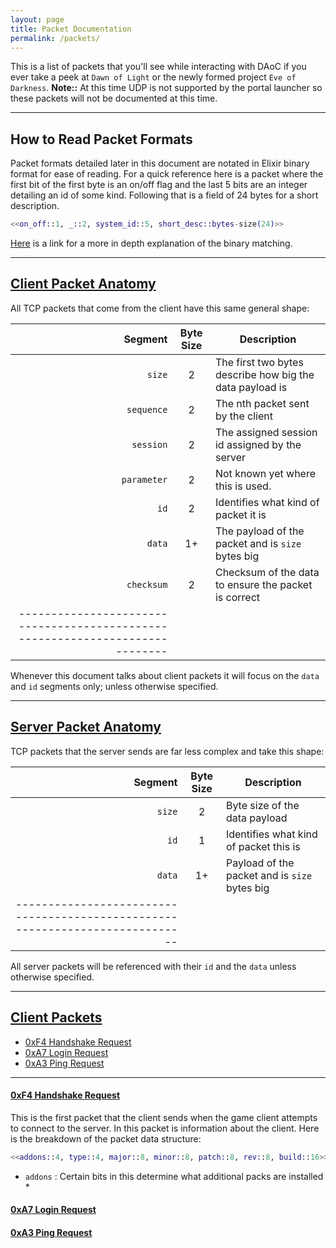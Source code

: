 ```yaml
---
layout: page
title: Packet Documentation
permalink: /packets/
---
```


This is a list of packets that you'll see while interacting with DAoC if you
ever take a peek at `Dawn of Light` or the newly formed project `Eve of
Darkness`.  **Note::** At this time UDP is not supported by the portal launcher
so these packets will not be documented at this time.

-------------------------------------------------------------------------------

## How to Read Packet Formats

Packet formats detailed later in this document are notated in Elixir binary
format for ease of reading.  For a quick reference here is a packet where the
first bit of the first byte is an on/off flag and the last 5 bits are an
integer detailing an id of some kind.  Following that is a field of 24 bytes
for a short description.

```elixir
<<on_off::1, _::2, system_id::5, short_desc::bytes-size(24)>>
```

[Here](https://hexdocs.pm/elixir/Kernel.SpecialForms.html#%3C%3C%3E%3E/1) is a
link for a more in depth explanation of the binary matching.

-------------------------------------------------------------------------------

## [Client Packet Anatomy](#client-packet-anatomy)

All TCP packets that come from the client have this same general shape:

| **Segment**  | **Byte Size** | **Description**                              |
|-------------:|:-------------:|----------------------------------------------|
|       `size` | 2  | The first two bytes describe how big the data payload is|
|   `sequence` | 2  | The nth packet sent by the client                       |
|    `session` | 2  | The assigned session id assigned by the server          |
|  `parameter` | 2  | Not known yet where this is used.                       |
|         `id` | 2  | Identifies what kind of packet it is                    |
|       `data` | 1+ | The payload of the packet and is `size` bytes big       |
|   `checksum` | 2  | Checksum of the data to ensure the packet is correct    |
|-----------------------------------------------------------------------------|

Whenever this document talks about client packets it will focus on the `data`
and `id` segments only; unless otherwise specified.

-------------------------------------------------------------------------------

## [Server Packet Anatomy](#server-packet-anatomy)

TCP packets that the server sends are far less complex and take this shape:

| **Segment** | **Byte Size** | **Description**                               |
|------------:|:-------------:|-----------------------------------------------|
|      `size` | 2             | Byte size of the data payload                 |
|        `id` | 1             | Identifies what kind of packet this is        |
|      `data` | 1+            | Payload of the packet and is `size` bytes big |
|-----------------------------------------------------------------------------|

All server packets will be referenced with their `id` and the `data` unless
otherwise specified.

-------------------------------------------------------------------------------

## [Client Packets](#client-packets)

* [0xF4 Handshake Request](#client-0xF4)
* [0xA7 Login Request](#client-0xA7)
* [0xA3 Ping Request](#client-0xA3)







-------------------------------------------------------------------------------

#### [0xF4 Handshake Request](#client-0xF4)

This is the first packet that the client sends when the game client attempts to
connect to the server.  In this packet is information about the client.  Here
is the breakdown of the packet data structure:

```elixir
<<addons::4, type::4, major::8, minor::8, patch::8, rev::8, build::16>>
```

* `addons` : Certain bits in this determine what additional packs are installed
  * 


#### [0xA7 Login Request](#client-0xA7)

#### [0xA3 Ping Request](#client-0xA3)
